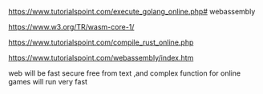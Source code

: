 https://www.tutorialspoint.com/execute_golang_online.php# webassembly


















https://www.w3.org/TR/wasm-core-1/



https://www.tutorialspoint.com/compile_rust_online.php


https://www.tutorialspoint.com/webassembly/index.htm




web will be fast secure free from text ,and complex function for online games will run very fast



